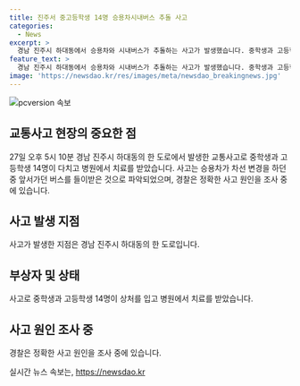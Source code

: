 ```yaml
---
title: 진주서 중고등학생 14명 승용차시내버스 추돌 사고
categories:
  - News
excerpt: >
  경남 진주시 하대동에서 승용차와 시내버스가 추돌하는 사고가 발생했습니다. 중학생과 고등학생 14명이 다쳐 병원에서 치료를 받았는데, 사고 원인은 승용차의 차선 변경 중에 발생했다고 합니다. 경찰은 원인을 조사 중입니다. (단어 수: 44)
feature_text: >
  경남 진주시 하대동에서 승용차와 시내버스가 추돌하는 사고가 발생했습니다. 중학생과 고등학생 14명이 다쳐 병원에서 치료를 받았는데, 사고 원인은 승용차의 차선 변경 중에 발생했다고 합니다. 경찰은 원인을 조사 중입니다. (단어 수: 44)
image: 'https://newsdao.kr/res/images/meta/newsdao_breakingnews.jpg'
---
```


<p><img src="https://newsdao.kr/res/images/meta/newsdao_breakingnews.jpg" alt="pcversion 속보" /></p>

<h2 data-ke-size="size26">교통사고 현장의 중요한 점</h2>

<p data-ke-size="size16">27일 오후 5시 10분 경남 진주시 하대동의 한 도로에서 발생한 교통사고로 중학생과 고등학생 14명이 다치고 병원에서 치료를 받았습니다. 사고는 승용차가 차선 변경을 하던 중 앞서가던 버스를 들이받은 것으로 파악되었으며, 경찰은 정확한 사고 원인을 조사 중에 있습니다.</p>

<h2 data-ke-size="size26">사고 발생 지점</h2>

<p data-ke-size="size16">사고가 발생한 지점은 경남 진주시 하대동의 한 도로입니다.</p>

<h2 data-ke-size="size26">부상자 및 상태</h2>

<p data-ke-size="size16">사고로 중학생과 고등학생 14명이 상처를 입고 병원에서 치료를 받았습니다.</p>

<h2 data-ke-size="size26">사고 원인 조사 중</h2>

<p data-ke-size="size16">경찰은 정확한 사고 원인을 조사 중에 있습니다.</p>
실시간 뉴스 속보는, <a href="https://newsdao.kr" rel="dofollow">https://newsdao.kr</a>


